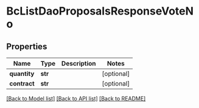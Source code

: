 # BcListDaoProposalsResponseVoteNo

## Properties
Name | Type | Description | Notes
------------ | ------------- | ------------- | -------------
**quantity** | **str** |  | [optional] 
**contract** | **str** |  | [optional] 

[[Back to Model list]](../README.md#documentation-for-models) [[Back to API list]](../README.md#documentation-for-api-endpoints) [[Back to README]](../README.md)


